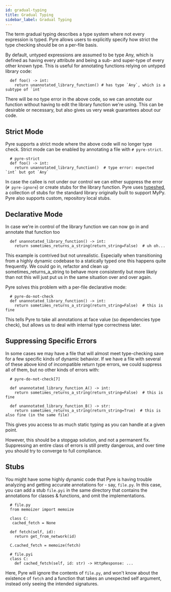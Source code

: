```yaml
---
id: gradual-typing
title: Gradual Typing
sidebar_label: Gradual Typing
---
```


The term gradual typing describes a type system where not every expression is typed.
Pyre allows users to explicitly specify how strict the type checking should be on a per-file basis.

By default, untyped expressions are assumed to be type Any, which is defined as having
every attribute and being a sub- and super-type of every other known type.
This is useful for annotating functions relying on untyped library code:

```
  def foo() -> int:
    return unannotated_library_function() # has type `Any`, which is a subtype of `int`
```

There will be no type error in the above code, so we can annotate our function without
having to edit the library function we're using.
This can be desirable or necessary, but also gives us very weak guarantees about our code.

## Strict Mode

Pyre supports a strict mode where the above code will no longer type check.
Strict mode can be enabled by annotating a file with `# pyre-strict`.

```
  # pyre-strict
  def foo() -> int:
    return unannotated_library_function()  # type error: expected `int` but got `Any`
```
In case the callee is not under our control we can either suppress the error
(`# pyre-ignore`) or create stubs for the library function.
Pyre uses [typeshed](https://github.com/python/typeshed), a collection of stubs
for the standard library originally built to support MyPy.
Pyre also supports custom, repository local stubs.

## Declarative Mode

In case we're in control of the library function we can now go in and annotate that function too

```
  def unannotated_library_function() -> int:
    return sometimes_returns_a_string(return_string=False)  # uh oh...
```
This example is contrived but not unrealistic. Especially when transitioning from a highly dynamic
codebase to a statically typed one this happens quite frequently.
We could go in, refactor and clean up sometimes_returns_a_string to behave more consistently
but more likely than not this will just put us in the same situation over and over again.

Pyre solves this problem with a per-file declarative mode:
```
  # pyre-do-not-check
  def unannotated_library_function() -> int:
    return sometimes_returns_a_string(return_string=False)  # this is fine
```
This tells Pyre to take all annotations at face value (so dependencies type check),
but allows us to deal with internal type correctness later.

## Suppressing Specific Errors

In some cases we may have a file that will almost meet type-checking save for a few specific kinds
of dynamic behavior.
If we have a file with several of these above kind of incompatible return type errors, we could
suppress all of them, but no other kinds of errors with:

```
  # pyre-do-not-check[7]

  def unannotated_library_function_A() -> int:
    return sometimes_returns_a_string(return_string=False)  # this is fine

  def unannotated_library_function_B() -> str:
    return sometimes_returns_a_string(return_string=True)  # this is also fine (in the same file)
```

This gives you access to as much static typing as you can handle at a given point.

However, this should be a stopgap solution, and not a permanent fix.  Suppressing an entire class
of errors is still pretty dangerous, and over time you should try to converge to full compliance.

## Stubs

You might have some highly dynamic code that Pyre is having trouble analyzing and
getting accurate annotations for - say, `file.py`.
In this case, you can add a stub `file.pyi` in the same directory that contains
the annotations for classes & functions, and omit the implementations.

```
  # file.py
  from memoizer import memoize

  class C:
   cached_fetch = None

  def fetch(self, id):
    return get_from_network(id)

  C.cached_fetch = memoize(fetch)

  # file.pyi
  class C:
    def cached_fetch(self, id: str) -> HttpResponse: ...
```
Here, Pyre will ignore the contents of `file.py`, and won't know about the existence
of `fetch` and a function that takes an unexpected self argument,
instead only seeing the intended signatures.
